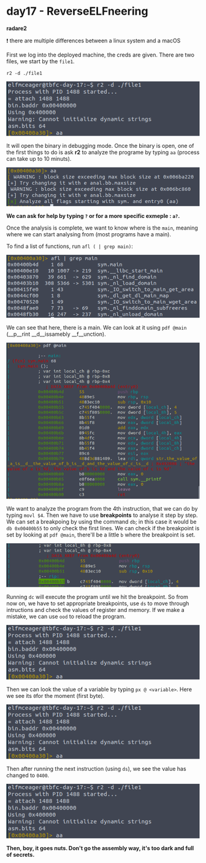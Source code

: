 # day17 - ReverseELFneering

**radare2**

:heavy_exclamation_mark: there are multiple differences between a linux system and a macOS 

First we log into the deployed machine, the creds are given.
There are two files, we start by the `file1`.

```
r2 -d ./file1
```

![file1](https://github.com/oghobhainn/TryHackMe/blob/main/images/adventofcyber/day17/file1.png)

It will open the binary in debugging mode. Once the binary is open, one of the first things to do is ask __r2__ to analyze the programe by typing `aa` (process can take up to 10 minuts).

![file1-aa](https://github.com/oghobhainn/TryHackMe/blob/main/images/adventofcyber/day17/file1-aa.png)

**We can ask for help by typing `?` or for a more specific exmeple : `a?`.**

Once the analysis is complete, we want to know where is the `main`, meaning where we can start analysing from (most programs have a main).

To find a list of functions, run `afl ( | grep main)`:

![file1-afl](https://github.com/oghobhainn/TryHackMe/blob/main/images/adventofcyber/day17/file1-afl.png)

We can see that here, there is a main. We can look at it using `pdf @main` (__p__rint __d__issamebly __f__unction).

![file1-pdf](https://github.com/oghobhainn/TryHackMe/blob/main/images/adventofcyber/day17/file1-pdf.png)

We want to analyze the program from the 4th instruction, that we can do by typing `movl $4`.
Then we have to use __breakpoints__ to analyse it step by step. We can set a breakpoing by using the command `db`; in this case it would be `db 0x00400b55` to only check the first lines. We can check if the breakpoint is set by looking at `pdf @main`, there'll be a little `b` where the breakpoint is set.

![file1-b](https://github.com/oghobhainn/TryHackMe/blob/main/images/adventofcyber/day17/file1-b.png)

Running `dc` will execute the program until we hit the breakpoint.
So from now on, we have to set appropriate breakpoints, use `ds` to move through intructions and check the values of register and memory. If we make a mistake, we can use `ood` to reload the program.

![file1-dc](https://github.com/oghobhainn/TryHackMe/blob/main/images/adventofcyber/day17/file1.png)

Then we can look the value of a variable by typing `px @ <variable>`. Here we see its `0`for the moment (first byte).

![file1-px](https://github.com/oghobhainn/TryHackMe/blob/main/images/adventofcyber/day17/file1.png)

Then after running the next instruction (using `ds`), we see the value has changed to `0400`.

![file1-ds](https://github.com/oghobhainn/TryHackMe/blob/main/images/adventofcyber/day17/file1.png)

**Then, boy, it goes nuts. Don't go the assembly way, it's too dark and full of secrets.**

